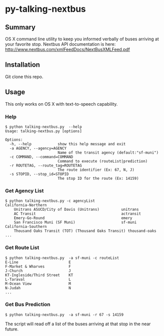 py-talking-nextbus
==================

## Summary
OS X command line utility to keep you informed verbally of buses arriving at your favorite stop.
Nextbus API documentation is here: http://www.nextbus.com/xmlFeedDocs/NextBusXMLFeed.pdf

## Installation
Git clone this repo.

## Usage
This only works on OS X with text-to-speech capability.

### Help
```
$ python talking-nextbus.py  --help
Usage: talking-nextbus.py [options]

Options:
  -h, --help            show this help message and exit
  -a AGENCY, --agency=AGENCY
                        Name of the transit agency (default:"sf-muni")
  -c COMMAND, --command=COMMAND
                        Command to execute (routeList|prediction)
  -r ROUTETAG, --route_tag=ROUTETAG
                        The route identifier (Ex: 67, N, J)
  -s STOPID, --stop_id=STOPID
                        The stop ID for the route (Ex: 14159)
```
### Get Agency List
```
$ python talking-nextbus.py -c agencyList
California-Northern
    Unitrans ASUCD/City of Davis (Unitrans)          unitrans
    AC Transit                                       actransit
    Emery-Go-Round                                   emery
    San Francisco Muni (SF Muni)                     sf-muni
California-Southern
    Thousand Oaks Transit (TOT) (Thousand Oaks Transit) thousand-oaks
...
```
### Get Route List
```
$ python talking-nextbus.py  -a sf-muni -c routeList
E-Line                       E
F-Market & Wharves           F
J-Church                     J
KT-Ingleside/Third Street    KT
L-Taraval                    L
M-Ocean View                 M
N-Judah                      N
...
```
### Get Bus Prediction
```
$ python talking-nextbus.py  -a sf-muni -r 67 -s 14159
```
The script will read off a list of the buses arriving at that stop in the near future.
